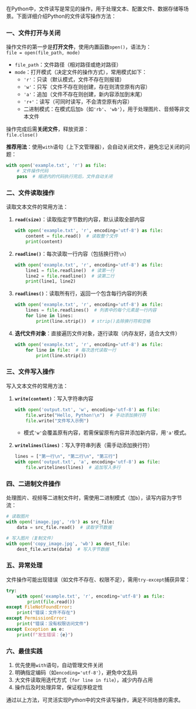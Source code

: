 在Python中，文件读写是常见的操作，用于处理文本、配置文件、数据存储等场景。下面详细介绍Python的文件读写操作方法：


### 一、文件打开与关闭
操作文件的第一步是**打开文件**，使用内置函数`open()`，语法为：  
`file = open(file_path, mode)`  

- `file_path`：文件路径（相对路径或绝对路径）  
- `mode`：打开模式（决定文件的操作方式），常用模式如下：  
  - `'r'`：只读（默认模式，文件不存在则报错）  
  - `'w'`：只写（文件不存在则创建，存在则清空原有内容）  
  - `'a'`：追加（文件不存在则创建，新内容添加到末尾）  
  - `'r+'`：读写（可同时读写，不会清空原有内容）  
  - 二进制模式：在模式后加`b`（如`'rb'`、`'wb'`），用于处理图片、音频等非文本文件  


操作完成后需**关闭文件**，释放资源：  
`file.close()`  

**推荐用法**：使用`with`语句（上下文管理器），会自动关闭文件，避免忘记关闭的问题：  
```python
with open('example.txt', 'r') as file:
    # 文件操作代码
    pass  # 缩进内的代码执行完后，文件自动关闭
```


### 二、文件读取操作
读取文本文件的常用方法：

1. **`read(size)`**：读取指定字节数的内容，默认读取全部内容  
   ```python
   with open('example.txt', 'r', encoding='utf-8') as file:
       content = file.read()  # 读取整个文件
       print(content)
   ```

2. **`readline()`**：每次读取一行内容（包括换行符`\n`）  
   ```python
   with open('example.txt', 'r', encoding='utf-8') as file:
       line1 = file.readline()  # 读第一行
       line2 = file.readline()  # 读第二行
       print(line1, line2)
   ```

3. **`readlines()`**：读取所有行，返回一个包含每行内容的列表  
   ```python
   with open('example.txt', 'r', encoding='utf-8') as file:
       lines = file.readlines()  # 列表中的每个元素是一行内容
       for line in lines:
           print(line.strip())  # strip()去除换行符和空格
   ```

4. **迭代文件对象**：直接遍历文件对象，逐行读取（内存友好，适合大文件）  
   ```python
   with open('example.txt', 'r', encoding='utf-8') as file:
       for line in file:  # 每次迭代读取一行
           print(line.strip())
   ```


### 三、文件写入操作
写入文本文件的常用方法：

1. **`write(content)`**：写入字符串内容  
   ```python
   with open('output.txt', 'w', encoding='utf-8') as file:
       file.write("Hello, Python!\n")  # 手动添加换行符
       file.write("文件写入示例")
   ```
   - 模式`'w'`会覆盖原有内容，若需保留原有内容并添加新内容，用`'a'`模式。

2. **`writelines(lines)`**：写入字符串列表（需手动添加换行符）  
   ```python
   lines = ["第一行\n", "第二行\n", "第三行"]
   with open('output.txt', 'a', encoding='utf-8') as file:
       file.writelines(lines)  # 追加写入多行
   ```


### 四、二进制文件操作
处理图片、视频等二进制文件时，需使用二进制模式（加`b`），读写内容为字节流：

```python
# 读取图片
with open('image.jpg', 'rb') as src_file:
    data = src_file.read()  # 读取字节数据

# 写入图片（复制文件）
with open('copy_image.jpg', 'wb') as dest_file:
    dest_file.write(data)  # 写入字节数据
```


### 五、异常处理
文件操作可能出现错误（如文件不存在、权限不足），需用`try-except`捕获异常：

```python
try:
    with open('example.txt', 'r', encoding='utf-8') as file:
        print(file.read())
except FileNotFoundError:
    print("错误：文件不存在")
except PermissionError:
    print("错误：没有权限访问文件")
except Exception as e:
    print(f"发生错误：{e}")
```


### 六、最佳实践
1. 优先使用`with`语句，自动管理文件关闭  
2. 明确指定编码（如`encoding='utf-8'`），避免中文乱码  
3. 大文件读取用迭代方式（`for line in file`），减少内存占用  
4. 操作后及时处理异常，保证程序稳定性  

通过以上方法，可灵活实现Python中的文件读写操作，满足不同场景的需求。